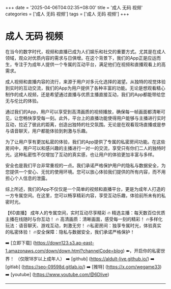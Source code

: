 +++
date = '2025-04-06T04:02:35+08:00'
title = '成人 无码 视频'
categories = ['成人 无码 视频']
tags = ['成人 无码 视频']
+++

# 成人 无码 视频

在当今的数字时代，视频和直播已成为人们娱乐和社交的重要方式。尤其是在成人领域，观众对优质内容的需求与日俱增。在这个背景下，我们的App正是应运而生，专注于为成年人提供一个专属的互动平台，满足他们在视频和直播观看上的高需求。

成人视频和直播内容的流行，来源于用户对多元化选择的渴望。从独特的视觉体验到实时的互动交流，我们的App为用户提供了各种丰富的功能。无论是想观看精心制作的成人视频，还是希望通过直播与优质主播直接互动，我们的App都能带给您无与伦比的体验。

通过我们的App，用户可以享受到高清画质的视频播放，确保每一帧画面都清晰可见，让您畅快享受每一刻。此外，平台上的直播功能使得用户能够与主播进行实时互动，拉近了彼此的距离，创造出独特的社交氛围。无论是在观看现场直播或是参与语音聊天，用户都能体验到刺激与乐趣。

为了让用户享有更加私密的体验，我们的App提供了专属的私密房间功能。在这些房间中，用户可以和感兴趣的主播进行一对一的交流，享受只有你们二人的独特时光。这种私密性不仅增加了互动的真实感，也让用户的体验更加丰富与多样。

安全也是我们平台非常重视的一点。我们承诺严格保护用户的隐私与数据安全，为您提供一个安心、无忧的使用环境。您可以放心体验我们提供的所有内容，而不用担心个人信息的泄露。

综上所述，我们的App不仅仅是一个简单的视频和直播平台，更是为成年人打造的一方专属空间。在这里，您可以畅享精彩内容，享受互动乐趣，体验前所未有的私密时光。

【6D直播】
成年人的专属空间，实时互动尽享精彩
🔥 精选主播：每天数百位优质主播在线随时与你互动！
🔥 高清画质：清晰画面，感受每一刻的精彩！
🔥多样化玩法：语音聊天、游戏互动，刺激无穷！
🔥私密房间：独享专属时光，体验真实的私密体验！
🔥安全保障：隐私与数据安全，我们承诺严格保护！

➡️ [立即下载] (https://down123.s3.ap-east-1.amazonaws.com/down/down.html?channelCode=blog) ⬅️，开启你的私密世界！
（仅限18岁以上成年人）
➡️ [github] (https://aldult-live.github.io/)
➡️ [gitlab] (https://seo-09598d.gitlab.io/)
➡️ [推特] (https://x.com/wegame33)
➡️ [youtube] (https://www.youtube.com/@6Dlive)

---
